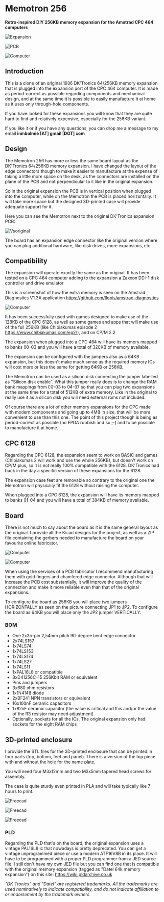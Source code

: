 # Memotron 256

__Retro-inspired DIY 256KB memory expansion for the Amstrad CPC 464 computers__

![Expansion](./images/02.jpg)

![PCB](./images/board.jpg)

![Computer](./images/comp.jpg)


## Introduction

This is a clone of an original 1986 DK'Tronics 64/256KB memory expansion that is plugged into the expansion port of the CPC 464 computer. It is made as period-correct as possible regarding components and mechanical design, and at the same time it is possible to easily manufacture it at home as it uses only through-hole components.

If you have looked for these expansions you will know that they are quite hard to find and relatively expensive, especially for the 256KB variant.

If you like it or if you have any questions, you can drop me a message to my email __inmbolmie [AT] gmail [DOT] com__


## Design

The Memotron 256 has more or less the same board layout as the DK'Tronics 64/256KB memory expansion. I have changed the layout of the edge connectors though to make it easier to manufacture at the expense of taking a little more space on the desk, as the connectors are installed on the plane of the PCB and not perpendicular to it like in the original expansion.

So in the original expansion the PCB is in vertical position when plugged into the computer, while on the Memotron the PCB is placed horizontally. It will take more space but the designed 3D-printed case will provide adequate support for it.

Here you can see the Memotron next to the original DK'Tronics expansion PCB:

![Vsoriginal](./images/dktronics.jpg)

The board has an expansion edge connector like the original version where you can plug additional hardware, like disk drives, more expansions, etc.


## Compatibility

The expansion will operate exactly the same as the original. It has been tested on a CPC 464 computer adding to the expansion a Zaxxon DDI-1 disk controller and drive emulator

This is a screenshot of how the extra memory is seen on the Amstrad Diagnostics V1.3A application https://github.com/llopis/amstrad-diagnostics

![Computer](./images/test.jpg)

It has been successfully used with games designed to make use of the 128KB of the CPC 6128, as well as some games and apps that will make use of the full 256KB (like Chibiakumas episode 2 https://www.chibiakumas.com/ep2/), and on CP/M 2.2

The expansion when plugged into a CPC 464 will have its memory mapped to banks 00-03 and you will have a total of 320KB of memory available.

The expansion can be configured with the jumpers also as a 64KB expansion, but this doesn't make much sense as the required memory ICs will cost more or less the same for getting 64KB or 256KB.

The Memotron can be used as a silicon disk connecting the jumper labelled as "Silicon disk enable". What this jumper really does is to change the RAM bank mappings from 00-03 to 04-07 so that you can plug two expansions at the same time for a total of 512KB of extra memory. Like in the original to really use it as a silicon disk you will need external roms not included.

Of course there are a lot of other memory expansions for the CPC made with modern components and going up to 4MB in size, that will be more convenient to use than this one. The point of this project though is being as period-correct as possible (no FPGA rubbish and so ;-) and to be possible to manufacture it at home.


## CPC 6128

Regarding the CPC 6128, the expansion seem to work on BASIC and games (Chibiakumas 2 will work and use the whole 256KB), but doesn't work on CP/M plus, so it is not really 100% compatible with the 6128. DK'Tronics had back in the day a specific version of these expansions for the 6128.

The expansion case feet are removable so contrary to the original one the Memotron will physically fit the 6128 without raising the computer.

When plugged into a CPC 6128, the expansion will have its memory mapped to banks 01-04 and you will have a total of 384KB of memory available.

## Board

There is not much to say about the board as it is the same general layout as the original. I provide all the Kicad designs for the project, as well as a ZIP file containing the gerbers needed to manufacture the board on your favourite online fabricator.

![Computer](./images/schematic.png)

![Computer](./kicad/memotron.png)

When using the services of a PCB fabricator I recommend manufacturing them with gold fingers and chamfered edge connector. Although that will increase the PCB cost substantially, it will improve the quality of the connection and make it more reliable even than that of the original expansions.

To configure the board as 256KB you will place two jumpers HORIZONTALLY as seen on the picture connecting JP1 to JP2. To configure the board as 64KB you will place only the JP2 jumper VERTICALLY.


### BOM

* One 2x25-pin 2,54mm pitch 90-degree bent edge connector
* 2x74LS157
* 1x74LS74
* 1x74LS153
* 1x74LS174
* 1x74LS27
* 1x74LS11
* 1xPAL16L8 or compatible
* 8xD41256C-15 256Kbit RAM or equivalent
* Pins and jumpers
* 3x680 ohm resistors
* 1x1N4148 diode
* 2xBF241 NPN transistors or equivalent
* 16x100nF ceramic capacitors
* 1x82nF ceramic capacitor (the value is critical and this and/or the value of the R3 resistor may need adjustment)
* Optionally, sockets for all the ICs. The original expansion only had sockets for the eight RAM chips

## 3D-printed enclosure

I provide the STL files for the 3D-printed enclosure that can be printed in four parts (top, bottom, feet and panel). There is a version of the top piece with and without the hole for the name plate.

You will need four M3x12mm and two M3x5mm tapered head screws for assembly.

The case is quite sturdy even printed in PLA and will take typically like 7 hours to print.

![Freecad](./images/freecad.png)

![Freecad](./images/01.jpg)

![Freecad](./images/03.jpg)



### PLD

Regarding the PLD that's on the board, the original expansion uses a vintage PAL16L8 ic that nowadays is pretty deprecated. You can get a vintage unprogrammed piece or use a modern ATF16V8B in its place. It will have to be programmed with a proper PLD programmer from a JED source file. I still don't have my own JED file but you can find one that is compatible with the original memory expansion (tagged as "Datel 64k memory expansion") on this site: https://wiki.pldarchive.co.uk


_"DK'Tronics" and "Datel" are registered trademarks.
All the trademarks are used nominatively to indicate compatibility, and do not indicate affiliation to or endorsement by the trademark owners._
